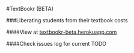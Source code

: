 #TextBookr (BETA)

###Liberating students from their textbook costs

####View at [textbookr-beta.herokuapp.com](http://textbookr-beta.herokuapp.com)

####Check issues log for current TODO
